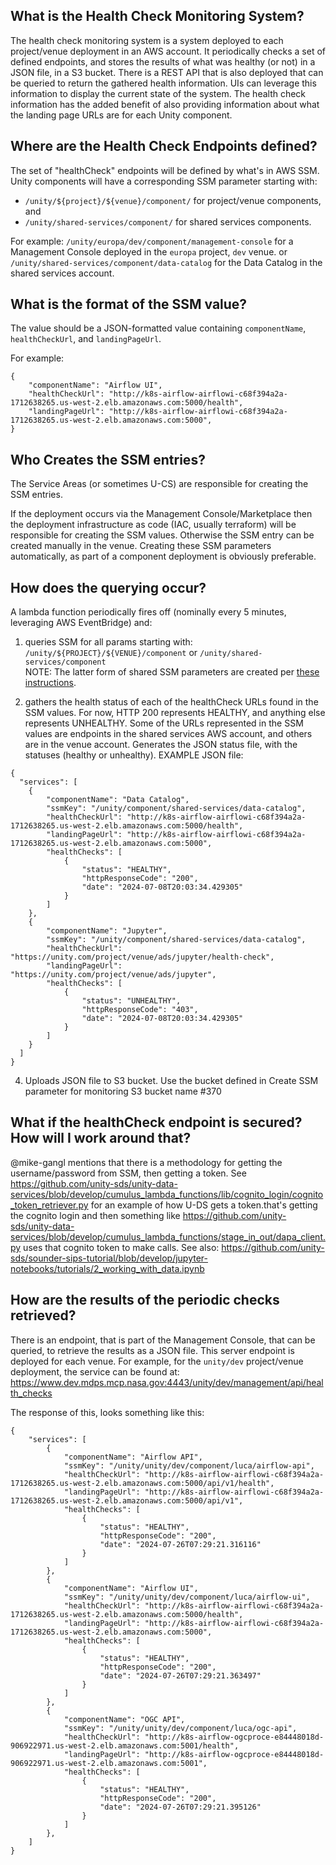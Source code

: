## What is the Health Check Monitoring System?

The health check monitoring system is a system deployed to each project/venue deployment in an AWS account.
It periodically checks a set of defined endpoints, and stores the results of what was healthy (or not) in a JSON file, in a S3 bucket.
There is a REST API that is also deployed that can be queried to return the gathered health information.
UIs can leverage this information to display the current state of the system. 
The health check information has the added benefit of also providing information about what the landing page URLs are for each Unity component.

## Where are the Health Check Endpoints defined?

The set of "healthCheck" endpoints will be defined by what's in AWS SSM.
Unity components will have a corresponding SSM parameter starting with:
* `/unity/${project}/${venue}/component/` for project/venue components, and
* `/unity/shared-services/component/` for shared services components.

For example: `/unity/europa/dev/component/management-console` for a Management Console deployed in the `europa` project, `dev` venue.
or `/unity/shared-services/component/data-catalog` for the Data Catalog in the shared services account.

## What is the format of the SSM value?

The value should be a JSON-formatted value containing `componentName`, `healthCheckUrl`, and `landingPageUrl`.

For example:
```
{
    "componentName": "Airflow UI",
    "healthCheckUrl": "http://k8s-airflow-airflowi-c68f394a2a-1712638265.us-west-2.elb.amazonaws.com:5000/health",
    "landingPageUrl": "http://k8s-airflow-airflowi-c68f394a2a-1712638265.us-west-2.elb.amazonaws.com:5000",
}
```

## Who Creates the SSM entries?

The Service Areas (or sometimes U-CS) are responsible for creating the SSM entries.

If the deployment occurs via the Management Console/Marketplace then the deployment infrastructure as code (IAC, usually terraform) will be responsible for creating the SSM values.
Otherwise the SSM entry can be created manually in the venue.  Creating these SSM parameters automatically, as part of a component deployment is obviously preferable.

## How does the querying occur?

A lambda function periodically fires off (nominally every 5 minutes, leveraging AWS EventBridge) and:

1) queries SSM for all params starting with:
`/unity/${PROJECT}/${VENUE}/component`
or
`/unity/shared-services/component`  
NOTE: The latter form of shared SSM parameters are created per [these instructions](https://unity-sds.gitbook.io/docs/developer-docs/common-services/docs/users-guide/deployment/shared-services-deployment).

2) gathers the health status of each of the healthCheck URLs found in the SSM values. For now, HTTP 200 represents HEALTHY, and anything else represents UNHEALTHY. Some of the URLs represented in the SSM values are endpoints in the shared services AWS account, and others are in the venue account.
Generates the JSON status file, with the statuses (healthy or unhealthy). EXAMPLE JSON file:
```
{
  "services": [
    {
        "componentName": "Data Catalog",
        "ssmKey": "/unity/component/shared-services/data-catalog",
        "healthCheckUrl": "http://k8s-airflow-airflowi-c68f394a2a-1712638265.us-west-2.elb.amazonaws.com:5000/health",
        "landingPageUrl": "http://k8s-airflow-airflowi-c68f394a2a-1712638265.us-west-2.elb.amazonaws.com:5000",
        "healthChecks": [
            {
                "status": "HEALTHY",
                "httpResponseCode": "200",
                "date": "2024-07-08T20:03:34.429305"
            }
        ]
    },
    {
        "componentName": "Jupyter",
        "ssmKey": "/unity/component/shared-services/data-catalog",
        "healthCheckUrl": "https://unity.com/project/venue/ads/jupyter/health-check",
        "landingPageUrl": "https://unity.com/project/venue/ads/jupyter",
        "healthChecks": [
            {
                "status": "UNHEALTHY",
                "httpResponseCode": "403",
                "date": "2024-07-08T20:03:34.429305"
            }
        ]
    }
  ]
}
```

4) Uploads JSON file to S3 bucket. Use the bucket defined in Create SSM parameter for monitoring S3 bucket name #370


## What if the healthCheck endpoint is secured? How will I work around that?

@mike-gangl mentions that there is a methodology for getting the username/password from SSM, then getting a token.
See https://github.com/unity-sds/unity-data-services/blob/develop/cumulus_lambda_functions/lib/cognito_login/cognito_token_retriever.py for an example of how U-DS gets a token.that's getting the cognito login and then something like https://github.com/unity-sds/unity-data-services/blob/develop/cumulus_lambda_functions/stage_in_out/dapa_client.py uses that cognito token to make calls.
See also: https://github.com/unity-sds/sounder-sips-tutorial/blob/develop/jupyter-notebooks/tutorials/2_working_with_data.ipynb

## How are the results of the periodic checks retrieved?

There is an endpoint, that is part of the Management Console, that can be queried, to retrieve the results as a JSON file.  This server endpoint is deployed for each venue.  For example, for the `unity/dev` project/venue deployment, the service can be found at:
https://www.dev.mdps.mcp.nasa.gov:4443/unity/dev/management/api/health_checks

The response of this, looks something like this:
```
{
    "services": [
        {
            "componentName": "Airflow API",
            "ssmKey": "/unity/unity/dev/component/luca/airflow-api",
            "healthCheckUrl": "http://k8s-airflow-airflowi-c68f394a2a-1712638265.us-west-2.elb.amazonaws.com:5000/api/v1/health",
            "landingPageUrl": "http://k8s-airflow-airflowi-c68f394a2a-1712638265.us-west-2.elb.amazonaws.com:5000/api/v1",
            "healthChecks": [
                {
                    "status": "HEALTHY",
                    "httpResponseCode": "200",
                    "date": "2024-07-26T07:29:21.316116"
                }
            ]
        },
        {
            "componentName": "Airflow UI",
            "ssmKey": "/unity/unity/dev/component/luca/airflow-ui",
            "healthCheckUrl": "http://k8s-airflow-airflowi-c68f394a2a-1712638265.us-west-2.elb.amazonaws.com:5000/health",
            "landingPageUrl": "http://k8s-airflow-airflowi-c68f394a2a-1712638265.us-west-2.elb.amazonaws.com:5000",
            "healthChecks": [
                {
                    "status": "HEALTHY",
                    "httpResponseCode": "200",
                    "date": "2024-07-26T07:29:21.363497"
                }
            ]
        },
        {
            "componentName": "OGC API",
            "ssmKey": "/unity/unity/dev/component/luca/ogc-api",
            "healthCheckUrl": "http://k8s-airflow-ogcproce-e84448018d-906922971.us-west-2.elb.amazonaws.com:5001/health",
            "landingPageUrl": "http://k8s-airflow-ogcproce-e84448018d-906922971.us-west-2.elb.amazonaws.com:5001",
            "healthChecks": [
                {
                    "status": "HEALTHY",
                    "httpResponseCode": "200",
                    "date": "2024-07-26T07:29:21.395126"
                }
            ]
        },
    ]
}
```
